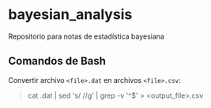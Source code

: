 # bayesian_analysis
Repositorio para notas de estadística bayesiana

## Comandos de Bash

Convertir archivo `<file>.dat` en archivos `<file>.csv`:

>cat <file>.dat | sed 's/ //g' | grep -v '^$' > <output_file>.csv
